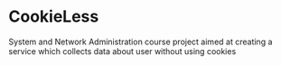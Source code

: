 # CookieLess
System and Network Administration course project aimed at creating a service which collects data about user without using cookies
